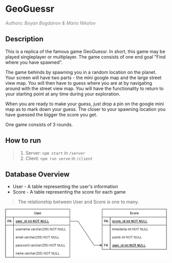 # GeoGuessr
<p style="color:gray; font-style:italic;">Authors: Boyan Bogdanov & Mario Nikolov</p>

## Description
This is a replica of the famous game GeoGuessr. In short, this game may be played singleplayer or multiplayer. The game consists of one end goal "Find where you have spawned".

The game behinds by spawning you in a random location on the planet. Your screen will have two parts - the mini google map and the large street view map. You will then have to guess where you are at by navigating around with the street view map. You will have the functionality to return to your starting point at any time during your exploration.

When you are ready to make your guess, just drop a pin on the google mini map as to mark down your guess. The closer to your spawning location you have guessed the bigger the score you get.

One game consists of 3 rounds.


## How to run

>1. Server: `npm start` in `/server`
>2. Client: `npm run serve` in `/client`

## Database Overview
- User - A table representing the user's information
- Score - A table representing the score for each game

> The relationship between User and Score is one to many.
<p>
  <img src="./assets/geoguessr-db.png" alt="Geoguessr Database Diagram"/>
</p>
